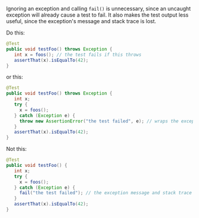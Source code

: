 Ignoring an exception and calling `fail()` is unnecessary, since an uncaught
exception will already cause a test to fail. It also makes the test output less
useful, since the exception's message and stack trace is lost.

Do this:

```java
@Test
public void testFoo() throws Exception {
   int x = foos(); // the test fails if this throws
   assertThat(x).isEqualTo(42);
}
```

or this:

```java
@Test
public void testFoo() throws Exception {
   int x;
   try {
     x = foos();
   } catch (Exception e) {
     throw new AssertionError("the test failed", e); // wraps the exception with additional context
   }
   assertThat(x).isEqualTo(42);
}
```

Not this:

```java
@Test
public void testFoo() {
   int x;
   try {
     x = foos();
   } catch (Exception e) {
     fail("the test failed"); // the exception message and stack trace is lost
   }
   assertThat(x).isEqualTo(42);
}
```
